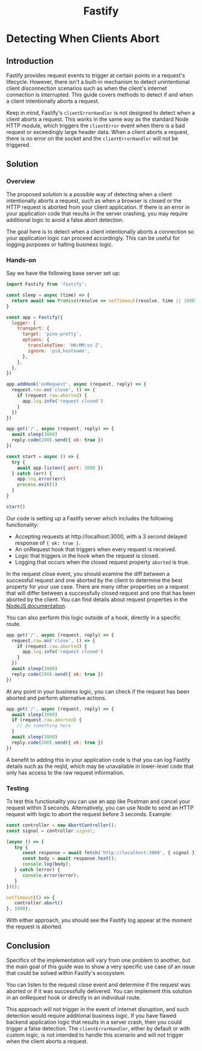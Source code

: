 <h1 align="center">Fastify</h1>

# Detecting When Clients Abort

## Introduction

Fastify provides request events to trigger at certain points in a request's 
lifecycle. However, there isn't a built-in mechanism to 
detect unintentional client disconnection scenarios such as when the client's 
internet connection is interrupted. This guide covers methods to detect if
and when a client intentionally aborts a request.

Keep in mind, Fastify's `clientErrorHandler` is not designed to detect when a 
client aborts a request. This works in the same way as the standard Node HTTP 
module, which triggers the `clientError` event when there is a bad request or 
exceedingly large header data. When a client aborts a request, there is no 
error on the socket and the `clientErrorHandler` will not be triggered.

## Solution

### Overview

The proposed solution is a possible way of detecting when a client 
intentionally aborts a request, such as when a browser is closed or the HTTP 
request is aborted from your client application. If there is an error in your 
application code that results in the server crashing, you may require 
additional logic to avoid a false abort detection.

The goal here is to detect when a client intentionally aborts a connection 
so your application logic can proceed accordingly. This can be useful for 
logging purposes or halting business logic.

### Hands-on

Say we have the following base server set up:

```js
import Fastify from 'fastify';

const sleep = async (time) => {
  return await new Promise(resolve => setTimeout(resolve, time || 1000));
}

const app = Fastify({
  logger: {
    transport: {
      target: 'pino-pretty',
      options: {
        translateTime: 'HH:MM:ss Z',
        ignore: 'pid,hostname',
      },
    },
  },
})

app.addHook('onRequest', async (request, reply) => {
  request.raw.on('close', () => {
    if (request.raw.aborted) {
      app.log.info('request closed')
    }
  })
})

app.get('/', async (request, reply) => {
  await sleep(3000)
  reply.code(200).send({ ok: true })
})

const start = async () => {
  try {
    await app.listen({ port: 3000 })
  } catch (err) {
    app.log.error(err)
    process.exit(1)
  }
}

start()
```

Our code is setting up a Fastify server which includes the following 
functionality:

- Accepting requests at http://localhost:3000, with a 3 second delayed response 
of `{ ok: true }`.
- An onRequest hook that triggers when every request is received.
- Logic that triggers in the hook when the request is closed.
- Logging that occurs when the closed request property `aborted` is true.

In the request close event, you should examine the diff between a successful 
request and one aborted by the client to determine the best property for your 
use case. There are many other properties on a request that will differ between 
a successfully closed request and one that has been aborted by the client. You 
can find details about request properties in the 
[NodeJS documentation](https://nodejs.org/api/http.html).

You can also perform this logic outside of a hook, directly in a specific route.

```js
app.get('/', async (request, reply) => {
  request.raw.on('close', () => {
    if (request.raw.aborted) {
      app.log.info('request closed')
    }
  })
  await sleep(3000)
  reply.code(200).send({ ok: true })
})
```

At any point in your business logic, you can check if the request has been 
aborted and perform alternative actions.

```js
app.get('/', async (request, reply) => {
  await sleep(3000)
  if (request.raw.aborted) {
    // do something here
  }
  await sleep(3000)
  reply.code(200).send({ ok: true })
})
```

A benefit to adding this in your application code is that you can log Fastify 
details such as the reqId, which may be unavailable in lower-level code that 
only has access to the raw request information.

### Testing

To test this functionality you can use an app like Postman and cancel your 
request within 3 seconds. Alternatively, you can use Node to send an HTTP 
request with logic to abort the request before 3 seconds. Example:

```js
const controller = new AbortController();
const signal = controller.signal;

(async () => {
   try {
      const response = await fetch('http://localhost:3000', { signal });
      const body = await response.text();
      console.log(body);
   } catch (error) {
      console.error(error);
   }
})();

setTimeout(() => {
   controller.abort()
}, 1000);
```

With either approach, you should see the Fastify log appear at the moment the 
request is aborted.

## Conclusion

Specifics of the implementation will vary from one problem to another, but the
main goal of this guide was to show a very specific use case of an issue that
could be solved within Fastify's ecosystem.

You can listen to the request close event and determine if the request was 
aborted or if it was successfully delivered. You can implement this solution 
in an onRequest hook or directly in an individual route.

This approach will not trigger in the event of internet disruption, and such 
detection would require additional business logic. If you have flawed backend 
application logic that results in a server crash, then you could trigger a 
false detection. The `clientErrorHandler`, either by default or with custom 
logic, is not intended to handle this scenario and will not trigger when the 
client aborts a request.
